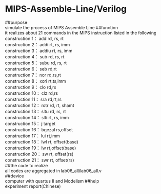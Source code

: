 # MIPS-Assemble-Line/Verilog
##purpose  
simulate the process of MIPS Assemble Line
##function  
it realizes about 21 commands in the MIPS instruction listed in the following  
construction 1：  add  rd, rs, rt  
construction 2：  addi  rt, rs, imm  
construction 3：  addiu  rt, rs, imm  
construction 4：  sub  rd, rs, rt  
construction 5：  subu  rd, rs, rt  
construction 6：  seb  rd,rt  
construction 7：  nor  rd,rs,rt  
construction 8：  xori  rt,ts,imm  
construction 9：  clo  rd,rs  
construction 10： clz  rd,rs  
construction 11： sra  rd,rt,rs  
construction 12： rotr  rd, rt, shamt  
construction 13： sltu  rd, rs, rt  
construction 14： slti  rt, rs, imm  
construction 15： j  target  
construction 16： bgezal  rs,offset  
construction 17： lui  rt,imm  
construction 18： lwl  rt, offset(base)  
construction 19： lw  rt,offset(base)  
construction 20： sw  rt, offset(rs)  
construction 21： swr  rt, offset(rs)  
##the code to realize  
all codes are aggregated in lab06_all/lab06_all.v  
##device  
computer with quartus II and Modelism
##help  
experiment report(Chinese)
